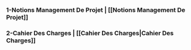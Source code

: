 ### 1-Notions Management De Projet | [[Notions Management De Projet]] 
### 2-Cahier Des Charges | [[Cahier Des Charges|Cahier Des Charges]]
